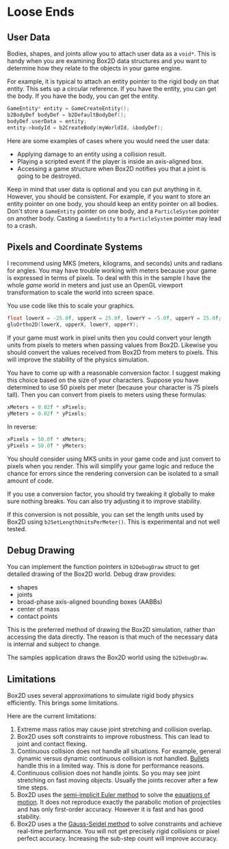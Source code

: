 # Loose Ends

## User Data
Bodies, shapes, and joints allow you to attach user data
as a `void*`. This is handy when you are examining Box2D data
structures and you want to determine how they relate to the objects in
your game engine.

For example, it is typical to attach an entity pointer to the rigid body
on that entity. This sets up a circular reference. If you have the entity,
you can get the body. If you have the body, you can get the entity.

```c
GameEntity* entity = GameCreateEntity();
b2BodyDef bodyDef = b2DefaultBodyDef();
bodyDef.userData = entity;
entity->bodyId = b2CreateBody(myWorldId, &bodyDef);
```

Here are some examples of cases where you would need the user data:
-   Applying damage to an entity using a collision result.
-   Playing a scripted event if the player is inside an axis-aligned box.
-   Accessing a game structure when Box2D notifies you that a joint is
    going to be destroyed.

Keep in mind that user data is optional and you can put anything in it.
However, you should be consistent. For example, if you want to store an
entity pointer on one body, you should keep an entity pointer on all
bodies. Don't store a `GameEntity` pointer on one body, and a `ParticleSystem`
pointer on another body. Casting a `GameEntity` to a `ParticleSystem` pointer
may lead to a crash.

## Pixels and Coordinate Systems
I recommend using MKS (meters, kilograms, and seconds) units and
radians for angles. You may have trouble working with meters because
your game is expressed in terms of pixels. To deal with this in the
sample I have the whole *game* world in meters and just use an OpenGL
viewport transformation to scale the world into screen space.

You use code like this to scale your graphics.

```c
float lowerX = -25.0f, upperX = 25.0f, lowerY = -5.0f, upperY = 25.0f;
gluOrtho2D(lowerX, upperX, lowerY, upperY);
```

If your game must work in pixel units then you could convert your
length units from pixels to meters when passing values from Box2D.
Likewise you should convert the values received from Box2D from meters
to pixels. This will improve the stability of the physics simulation.

You have to come up with a reasonable conversion factor. I suggest
making this choice based on the size of your characters. Suppose you
have determined to use 50 pixels per meter (because your character is 75
pixels tall). Then you can convert from pixels to meters using these
formulas:

```cpp
xMeters = 0.02f * xPixels;
yMeters = 0.02f * yPixels;
```

In reverse:

```cpp
xPixels = 50.0f * xMeters;
yPixels = 50.0f * yMeters;
```

You should consider using MKS units in your game code and just convert
to pixels when you render. This will simplify your game logic and reduce
the chance for errors since the rendering conversion can be isolated to
a small amount of code.

If you use a conversion factor, you should try tweaking it globally to
make sure nothing breaks. You can also try adjusting it to improve
stability.

If this conversion is not possible, you can set the length units used
by Box2D using `b2SetLengthUnitsPerMeter()`. This is experimental and not
well tested.

## Debug Drawing
You can implement the function pointers in `b2DebugDraw` struct to get detailed
drawing of the Box2D world. Debug draw provides:
- shapes
- joints
- broad-phase axis-aligned bounding boxes (AABBs)
- center of mass
- contact points

This is the preferred method of drawing the Box2D simulation, rather
than accessing the data directly. The reason is that much of the
necessary data is internal and subject to change.

The samples application draws the Box2D world using the `b2DebugDraw`.

## Limitations
Box2D uses several approximations to simulate rigid body physics
efficiently. This brings some limitations.

Here are the current limitations:
1. Extreme mass ratios may cause joint stretching and collision overlap.
2. Box2D uses soft constraints to improve robustness. This can lead to joint and contact flexing.
3. Continuous collision does not handle all situations. For example, general dynamic versus dynamic continuous collision is not handled. [Bullets](#bullets) handle this in a limited way. This is done for performance reasons.
4. Continuous collision does not handle joints. So you may see joint stretching on fast moving objects. Usually the joints recover after a few time steps.
5. Box2D uses the [semi-implicit Euler method](https://en.wikipedia.org/wiki/Semi-implicit_Euler_method) to solve the [equations of motion](https://en.wikipedia.org/wiki/Equations_of_motion). It does not reproduce exactly the parabolic motion of projectiles and has only first-order accuracy. However it is fast and has good stability.
6. Box2D uses a the [Gauss-Seidel method](https://en.wikipedia.org/wiki/Gauss%E2%80%93Seidel_method) to solve constraints and achieve real-time performance. You will not get precisely rigid collisions or pixel perfect accuracy. Increasing the sub-step count will improve accuracy.
